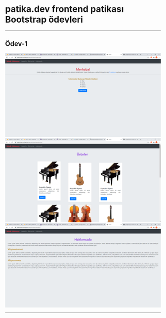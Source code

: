 # patika.dev frontend patikası Bootstrap ödevleri

<hr>

## Ödev-1
![image](https://github.com/ibrahimbayramli/Bootstrap/blob/main/Odev%20-1/ekran1.PNG)
![image](https://github.com/ibrahimbayramli/Bootstrap/blob/main/Odev%20-1/ekran.PNG)
![image](https://github.com/ibrahimbayramli/Bootstrap/blob/main/Odev%20-1/ekran2.PNG)

<hr>